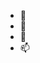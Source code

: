 - 👋
- 👀
- 💞️
- 📫
<!---
boris-veriti/boris-veriti is a ✨ special ✨ repository because its `README.md` (this file) appears on your GitHub profile.
You can click the Preview link to take a look at your changes.
--->
